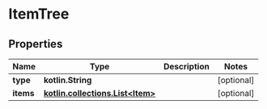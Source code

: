 
# ItemTree

## Properties
Name | Type | Description | Notes
------------ | ------------- | ------------- | -------------
**type** | **kotlin.String** |  |  [optional]
**items** | [**kotlin.collections.List&lt;Item&gt;**](Item.md) |  |  [optional]



